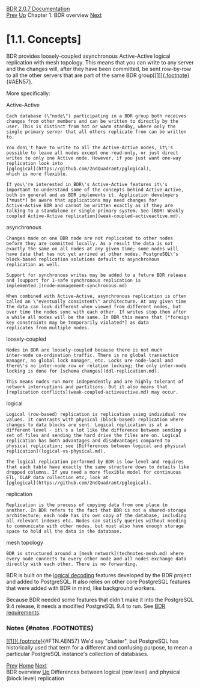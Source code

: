   [BDR 2.0.7 Documentation](README.md)                                                                                
  [Prev](overview.md "BDR overview")   [Up](overview.md)    Chapter 1. BDR overview    [Next](logical-vs-physical.md "Differences between logical (row level) and physical (block level) replication")  


# [1.1. Concepts]

BDR provides loosely-coupled asynchronous Active-Active logical
replication with mesh topology. This means that you can write to any
server and the changes will, after they have been committed, be sent
row-by-row to all the other servers that are part of the same BDR
group[[\[1\]]{.footnote}](#FTN.AEN57){#AEN57}.

More specifically:


Active-Active

    Each database (\"node\") participating in a BDR group both receives
    changes from other members and can be written to directly by the
    user. This is distinct from hot or warm standby, where only the
    single primary server that all others replicate from can be written
    to.

    You don\'t have to write to all the Active-Active nodes, it\'s
    possible to leave all nodes except one read-only, or just direct
    writes to only one Active node. However, if you just want one-way
    replication look into
    [pglogical](https://github.com/2ndQuadrant/pglogical),
    which is more flexible.

    If you\'re interested in BDR\'s Active-Active features it\'s
    important to understand some of the concepts behind Active-Active,
    both in general and as BDR implements it. Application developers
    [*must*] be aware that applications may need changes for
    Active-Active BDR and cannot be written exactly as if they are
    talking to a standalone or single-primary system. See [BDR: Weakly
    coupled Active-Active replication](weak-coupled-activeactive.md).

asynchronous

    Changes made on one BDR node are not replicated to other nodes
    before they are committed locally. As a result the data is not
    exactly the same on all nodes at any given time; some nodes will
    have data that has not yet arrived at other nodes. PostgreSQL\'s
    block-based replication solutions default to asynchronous
    replication as well.

    Support for synchronous writes may be added to a future BDR release
    and [support for 1-safe synchronous replication is
    implemented.](node-management-synchronous.md)

    When combined with Active-Active, asynchronous replication is often
    called an \"eventually consistent\" architecture. At any given time
    the data can look different when viewed from different nodes, but
    over time the nodes sync with each other. If writes stop then after
    a while all nodes will be the same. In BDR this means that [*foreign
    key constraints may be temporarily violated*] as data
    replicates from multiple nodes.

loosely-coupled

    Nodes in BDR are loosely-coupled because there is not much
    inter-node co-ordination traffic. There is no global transaction
    manager, no global lock manager, etc. Locks are node-local and
    there\'s no inter-node row or relation locking; the only inter-node
    locking is done for [schema changes](ddl-replication.md).

    This means nodes run more independently and are highly tolerant of
    network interruptions and partitions. But it also means that
    [replication conflicts](weak-coupled-activeactive.md) may occur.

logical

    Logical (row-based) replication is replication using individual row
    values. It contrasts with physical (block-based) replication where
    changes to data blocks are sent. Logical replication is at a
    different level - it\'s a lot like the difference between sending a
    set of files and sending the hard drive the files are on. Logical
    replication has both advantages and disadvantages compared to
    physical replication; see [Differences between logical and physical
    replication](logical-vs-physical.md).

    The logical replication performed by BDR is low-level and requires
    that each table have exactly the same structure down to details like
    dropped columns. If you need a more flexible model for continuous
    ETL, OLAP data collection etc, look at
    [pglogical](https://github.com/2ndQuadrant/pglogical).

replication

    Replication is the process of copying data from one place to
    another. In BDR refers to the fact that BDR is not a shared-storage
    architecture; each node has its own copy of the database, including
    all relevant indexes etc. Nodes can satisfy queries without needing
    to communicate with other nodes, but must also have enough storage
    space to hold all the data in the database.

mesh topology

    BDR is structured around a [mesh network](technotes-mesh.md) where
    every node connects to every other node and all nodes exchange data
    directly with each other. There is no forwarding.

BDR is built on the [logical
decoding](http://www.postgresql.org/docs/current/static/logicaldecoding.html)
features developed by the BDR project and added to PostgreSQL. It also
relies on other core PostgreSQL features that were added with BDR in
mind, like background workers.

Because BDR needed some features that didn\'t make it into the
PostgreSQL 9.4 release, it needs a modified PostgreSQL 9.4 to run. See
[BDR requirements](install-requirements.md).

### Notes {#notes .FOOTNOTES}

  [[\[1\]]{.footnote}](bdr-concepts.md#AEN57){#FTN.AEN57}   We\'d say \"cluster\", but PostgreSQL has historically used that term for a different and confusing purpose, to mean a particular PostgreSQL instance\'s collection of databases.



  [Prev](overview.md)    [Home](README.md)                                    [Next](logical-vs-physical.md)  
  BDR overview                            [Up](overview.md)    Differences between logical (row level) and physical (block level) replication
